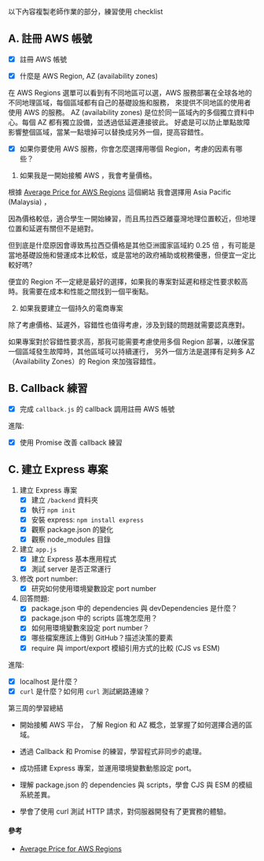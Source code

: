 以下內容複製老師作業的部分，練習使用 checklist

## A. 註冊 AWS 帳號

- [x] 註冊 AWS 帳號

- [x] 什麼是 AWS Region, AZ (availability zones)

在 AWS Regions 選單可以看到有不同地區可以選，AWS 服務部署在全球各地的不同地理區域，每個區域都有自己的基礎設施和服務，
來提供不同地區的使用者使用 AWS 的服務。 AZ (availability zones) 是位於同一區域內的多個獨立資料中心。每個 AZ 都有獨立設備，並透過低延遲連接彼此。
好處是可以防止單點故障影響整個區域，當某一點壞掉可以替換成另外一個，提高容錯性。 


- [x] 如果你要使用 AWS 服務，你會怎麼選擇用哪個 Region，考慮的因素有哪些？




1. 如果我是一開始接觸 AWS ，我會考量價格。

根據 [Average Price for AWS Regions](https://cloudprice.net/aws/regions?sortField=__Geography&sortOrder=true) 這個網站 我會選擇用 Asia Pacific (Malaysia) ， 

因為價格較低，適合學生一開始練習，而且馬拉西亞離臺灣地理位置較近，但地理位置和延遲有關但不是絕對。

但到底是什麼原因會導致馬拉西亞價格是其他亞洲國家區域約 0.25 倍 ，有可能是當地基礎設施和營運成本比較低，或是當地的政府補助或稅務優惠，但便宜一定比較好嗎?

便宜的 Region 不一定總是最好的選擇，如果我的專案對延遲和穩定性要求較高時。我需要在成本和性能之間找到一個平衡點。

2. 如果我要建立一個持久的電商專案

除了考慮價格、延遲外，容錯性也值得考慮，涉及到錢的問題就需要認真應對。

如果專案對於容錯性要求高，那我可能需要考慮使用多個 Region 部署，以確保當一個區域發生故障時，其他區域可以持續運行， 另外一個方法是選擇有足夠多 AZ（Availability Zones）的 Region 來加強容錯性。




## B. Callback 練習

- [x] 完成 `callback.js` 的 callback 調用註冊 AWS 帳號

進階:
- [x] 使用 Promise 改善 callback 練習

## C. 建立 Express 專案

1. 建立 Express 專案
    - [x] 建立 `/backend` 資料夾
    - [x] 執行 `npm init`
    - [x] 安裝 express: `npm install express`
    - [x] 觀察 package.json 的變化
    - [x] 觀察 node_modules 目錄

2. 建立 `app.js`
    - [x] 建立 Express 基本應用程式
    - [x] 測試 server 是否正常運行

3. 修改 port number:
    - [x] 研究如何使用環境變數設定 port number

4. 回答問題:
    - [x] package.json 中的 dependencies 與 devDependencies 是什麼？
    - [x] package.json 中的 scripts 區塊怎麼用？
    - [x] 如何用環境變數來設定 port number？
    - [x] 哪些檔案應該上傳到 GitHub？描述決策的要素
    - [x] require 與 import/export 模組引用方式的比較 (CJS vs ESM)

進階:
- [x] localhost 是什麼？
- [x] `curl` 是什麼？如何用 `curl` 測試網路連線？

第三周的學習總結

- 開始接觸 AWS 平台， 了解 Region 和 AZ 概念，並掌握了如何選擇合適的區域。

- 透過 Callback 和 Promise 的練習，學習程式非同步的處理。

- 成功搭建 Express 專案，並運用環境變數動態設定 port。

- 理解 package.json 的 dependencies 與 scripts，學會 CJS 與 ESM 的模組系統差異。

- 學會了使用 curl 測試 HTTP 請求，對伺服器開發有了更實務的體驗。





#### 參考
- [Average Price for AWS Regions](https://cloudprice.net/aws/regions?sortField=__Geography&sortOrder=true)

